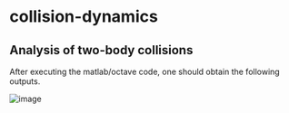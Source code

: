 # collision-dynamics
## Analysis of two-body collisions
After executing the matlab/octave code, one should obtain the following outputs.

  

![image](https://github.com/user-attachments/assets/3565fb4c-b1ee-4ab3-b89a-4047c2e3f054)
